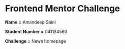 # Frontend Mentor Challenge

**Name =** Amandeep Saini

**Student Number =** 041134560

**Challenge =** News homepage
